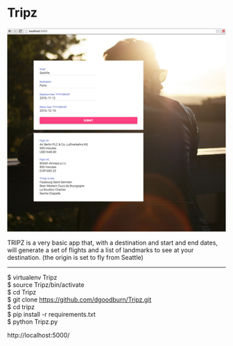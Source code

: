 # Tripz

![Alt text](https://github.com/dgoodburn/Tripz/blob/master/Screenshot.png "Demo")

TRIPZ is a very basic app that, with a destination and start and end dates, will generate a set of flights and a list of landmarks to see at your destination. (the origin is set to fly from Seattle)

---

$ virtualenv Tripz  
$ source Tripz/bin/activate  
$ cd Tripz  
$ git clone https://github.com/dgoodburn/Tripz.git  
$ cd tripz  
$ pip install -r requirements.txt  
$ python Tripz.py  

http://localhost:5000/
